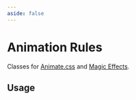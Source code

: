 ```yaml
---
aside: false
---
```


# Animation Rules

Classes for [Animate.css](https://animate.style/) and [Magic Effects](https://www.minimamente.com/project/magic/).

## Usage

<PresetAnimation />
